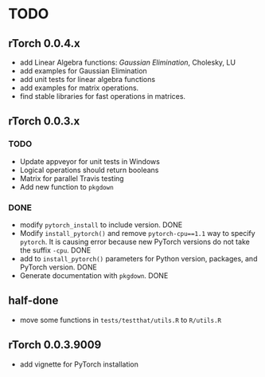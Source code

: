 # TODO

## rTorch 0.0.4.x
* add Linear Algebra functions: _Gaussian Elimination_, Cholesky, LU
* add examples for Gaussian Elimination
* add unit tests for linear algebra functions
* add examples for matrix operations.
* find stable libraries for fast operations in matrices.

## rTorch 0.0.3.x
### TODO
* Update appveyor for unit tests in Windows
* Logical operations should return booleans
* Matrix for parallel Travis testing
* Add new function to `pkgdown`

### DONE
* modify `pytorch_install` to include version. DONE
* Modify `install_pytorch()` and remove `pytorch-cpu==1.1` way to specify `pytorch`. It is causing error because new PyTorch versions do not take the suffix `-cpu`. DONE
* add to `install_pytorch()` parameters for Python version, packages, and PyTorch version. DONE
* Generate documentation with `pkgdown`. DONE

## half-done
* move some functions in `tests/testthat/utils.R` to `R/utils.R`



## rTorch 0.0.3.9009
* add vignette for PyTorch installation
